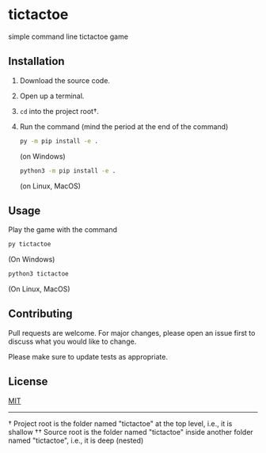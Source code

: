 # tictactoe

simple command line tictactoe game

## Installation

1. Download the source code.
2. Open up a terminal.
3. `cd` into the project root†.
4. Run the command (mind the period at the end of the command)

   ```bash
   py -m pip install -e .
   ```

   (on Windows)

   ```bash
   python3 -m pip install -e .
   ```

   (on Linux, MacOS)

## Usage

Play the game with the command

```bash
py tictactoe
```

(On Windows)

```bash
python3 tictactoe
```

(On Linux, MacOS)

## Contributing

Pull requests are welcome. For major changes, please open an issue first to discuss what you would like to change.

Please make sure to update tests as appropriate.

## License

[MIT](https://choosealicense.com/licenses/mit/)

---

† Project root is the folder named "tictactoe" at the top level, i.e., it is shallow
†† Source root is the folder named "tictactoe" inside another folder named "tictactoe", i.e., it is deep (nested)
